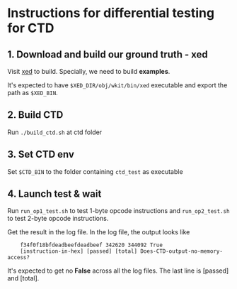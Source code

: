 # Instructions for differential testing for CTD

## 1. Download and build our ground truth - xed

Visit [xed](https://github.com/intelxed/xed) to build. Specially, we need to build **examples**.

It's expected to have `$XED_DIR/obj/wkit/bin/xed` executable and export the path as `$XED_BIN`.

## 2. Build CTD

Run `./build_ctd.sh` at ctd folder

## 3. Set CTD env

Set `$CTD_BIN` to the folder containing `ctd_test` as executable 

## 4. Launch test & wait

Run `run_op1_test.sh` to test 1-byte opcode instructions and `run_op2_test.sh` to test 2-byte opcode instructions.

Get the result in the log file. In the log file, the output looks like

        f34f0f18bfdeadbeefdeadbeef 342620 344092 True
        [instruction-in-hex] [passed] [total] Does-CTD-output-no-memory-access?

It's expected to get no **False** across all the log files. The last line is [passed] and [total]. 